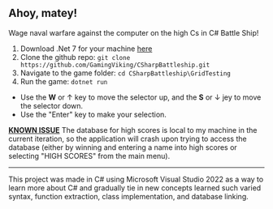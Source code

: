 <h2>Ahoy, matey!</h2>

Wage naval warfare against the computer on the high Cs in C# Battle Ship!

1. Download .Net 7 for your machine [here](https://dotnet.microsoft.com/en-us/download/dotnet/7.0)
2. Clone the github repo: ```git clone https://github.com/GamingViking/CSharpBattleship.git```
4. Navigate to the game folder: ```cd CSharpBattleship\GridTesting```
5. Run the game: ```dotnet run```
   
- Use the **W** or &uarr; key to move the selector up, and the **S** or &darr; jey to move the selector down.
- Use the "Enter" key to make your selection.

<ins>**KNOWN ISSUE**</ins> The database for high scores is local to my machine in the current iteration, so the application will crash upon trying to access the database (either by winning and entering a name into high scores or selecting "HIGH SCORES" from the main menu).

---

This project was made in C# using Microsoft Visual Studio 2022 as a way to learn more about C# and gradually tie in new concepts learned such varied syntax, function extraction, class implementation, and database linking.
